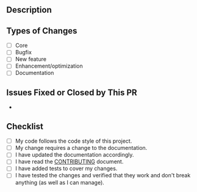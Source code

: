 <!--- Provide a general summary of your changes in the title above. -->

<!--- This template is entirely optional and can be removed, but is here to help both you and us. -->
<!--- Anything on lines wrapped in comments like these will not show up in the final text. -->

## Description

<!--- Describe your changes in detail here. -->

## Types of Changes

<!--- What types of changes does your pull request introduce? Put an `x` in all the boxes that apply. -->
- [ ] Core
- [ ] Bugfix
- [ ] New feature
- [ ] Enhancement/optimization
- [ ] Documentation

## Issues Fixed or Closed by This PR

*

## Checklist

<!--- Go over all the following points, and put an `x` in all the boxes that apply. -->
<!--- If you're unsure about any of these, don't hesitate to ask. We're here to help! -->
- [ ] My code follows the code style of this project.
- [ ] My change requires a change to the documentation.
- [ ] I have updated the documentation accordingly.
- [ ] I have read the [CONTRIBUTING](https://github.com/histolab/histolab/blob/master/CONTRIBUTING.md) document.
- [ ] I have added tests to cover my changes.
- [ ] I have tested the changes and verified that they work and don't break anything (as well as I can manage).

